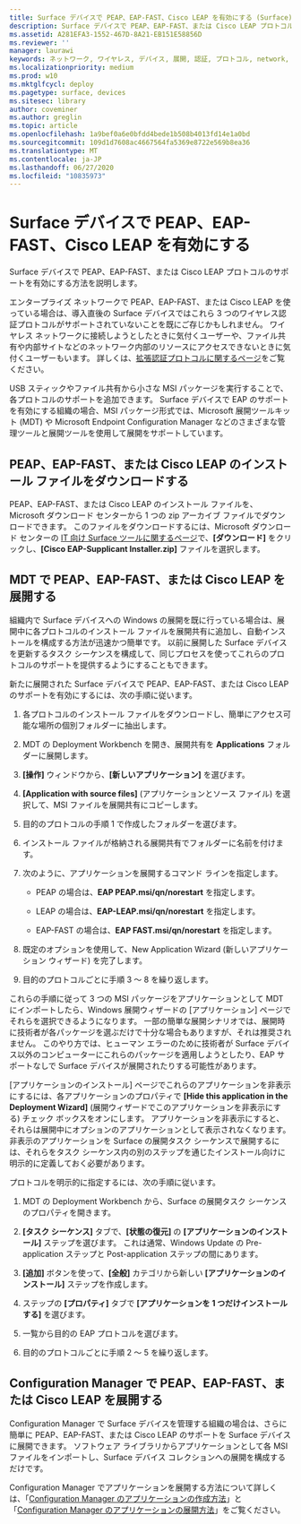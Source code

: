 ```yaml
---
title: Surface デバイスで PEAP、EAP-FAST、Cisco LEAP を有効にする (Surface)
description: Surface デバイスで PEAP、EAP-FAST、または Cisco LEAP プロトコルのサポートを有効にする方法を説明します。
ms.assetid: A281EFA3-1552-467D-8A21-EB151E58856D
ms.reviewer: ''
manager: laurawi
keywords: ネットワーク, ワイヤレス, デバイス, 展開, 認証, プロトコル, network, wireless, device, deploy, authentication, protocol
ms.localizationpriority: medium
ms.prod: w10
ms.mktglfcycl: deploy
ms.pagetype: surface, devices
ms.sitesec: library
author: coveminer
ms.author: greglin
ms.topic: article
ms.openlocfilehash: 1a9bef0a6e0bfdd4bede1b508b4013fd14e1a0bd
ms.sourcegitcommit: 109d1d7608ac4667564fa5369e8722e569b8ea36
ms.translationtype: MT
ms.contentlocale: ja-JP
ms.lasthandoff: 06/27/2020
ms.locfileid: "10835973"
---
```

# Surface デバイスで PEAP、EAP-FAST、Cisco LEAP を有効にする


Surface デバイスで PEAP、EAP-FAST、または Cisco LEAP プロトコルのサポートを有効にする方法を説明します。

エンタープライズ ネットワークで PEAP、EAP-FAST、または Cisco LEAP を使っている場合は、導入直後の Surface デバイスではこれら 3 つのワイヤレス認証プロトコルがサポートされていないことを既にご存じかもしれません。 ワイヤレス ネットワークに接続しようとしたときに気付くユーザーや、ファイル共有や内部サイトなどのネットワーク内部のリソースにアクセスできないときに気付くユーザーもいます。 詳しくは、[拡張認証プロトコルに関するページ](https://technet.microsoft.com/network/bb643147)をご覧ください。

USB スティックやファイル共有から小さな MSI パッケージを実行することで、各プロトコルのサポートを追加できます。 Surface デバイスで EAP のサポートを有効にする組織の場合、MSI パッケージ形式では、Microsoft 展開ツールキット (MDT) や Microsoft Endpoint Configuration Manager などのさまざまな管理ツールと展開ツールを使用して展開をサポートしています。

## <a href="" id="download-peap--eap-fast--or-cisco-leap-installation-files--"></a>PEAP、EAP-FAST、または Cisco LEAP のインストール ファイルをダウンロードする


PEAP、EAP-FAST、または Cisco LEAP のインストール ファイルを、Microsoft ダウンロード センターから 1 つの zip アーカイブ ファイルでダウンロードできます。 このファイルをダウンロードするには、Microsoft ダウンロード センターの [IT 向け Surface ツールに関するページ](https://www.microsoft.com/download/details.aspx?id=46703)で、**[ダウンロード]** をクリックし、**[Cisco EAP-Supplicant Installer.zip]** ファイルを選択します。

## MDT で PEAP、EAP-FAST、または Cisco LEAP を展開する


組織内で Surface デバイスへの Windows の展開を既に行っている場合は、展開中に各プロトコルのインストール ファイルを展開共有に追加し、自動インストールを構成する方法が迅速かつ簡単です。 以前に展開した Surface デバイスを更新するタスク シーケンスを構成して、同じプロセスを使ってこれらのプロトコルのサポートを提供するようにすることもできます。

新たに展開された Surface デバイスで PEAP、EAP-FAST、または Cisco LEAP のサポートを有効にするには、次の手順に従います。

1.  各プロトコルのインストール ファイルをダウンロードし、簡単にアクセス可能な場所の個別フォルダーに抽出します。

2.  MDT の Deployment Workbench を開き、展開共有を **Applications** フォルダーに展開します。

3.  **[操作]** ウィンドウから、**[新しいアプリケーション]** を選びます。

4.  **[Application with source files]** (アプリケーションとソース ファイル) を選択して、MSI ファイルを展開共有にコピーします。

5.  目的のプロトコルの手順 1 で作成したフォルダーを選びます。

6.  インストール ファイルが格納される展開共有でフォルダーに名前を付けます。

7.  次のように、アプリケーションを展開するコマンド ラインを指定します。

    -   PEAP の場合は、**EAP PEAP.msi/qn/norestart** を指定します。

    -   LEAP の場合は、**EAP-LEAP.msi/qn/norestart** を指定します。

    -   EAP-FAST の場合は、**EAP FAST.msi/qn/norestart** を指定します。

8.  既定のオプションを使用して、New Application Wizard (新しいアプリケーション ウィザード) を完了します。

9.  目的のプロトコルごとに手順 3 ～ 8 を繰り返します。

これらの手順に従って 3 つの MSI パッケージをアプリケーションとして MDT にインポートしたら、Windows 展開ウィザードの [アプリケーション] ページでそれらを選択できるようになります。 一部の簡単な展開シナリオでは、展開時に技術者が各パッケージを選ぶだけで十分な場合もありますが、それは推奨されません。 このやり方では、ヒューマン エラーのために技術者が Surface デバイス以外のコンピューターにこれらのパッケージを適用しようとしたり、EAP サポートなしで Surface デバイスが展開されたりする可能性があります。

[アプリケーションのインストール] ページでこれらのアプリケーションを非表示にするには、各アプリケーションのプロパティで **[Hide this application in the Deployment Wizard]** (展開ウィザードでこのアプリケーションを非表示にする) チェック ボックスをオンにします。 アプリケーションを非表示にすると、それらは展開中にオプションのアプリケーションとして表示されなくなります。 非表示のアプリケーションを Surface の展開タスク シーケンスで展開するには、それらをタスク シーケンス内の別のステップを通じたインストール向けに明示的に定義しておく必要があります。

プロトコルを明示的に指定するには、次の手順に従います。

1.  MDT の Deployment Workbench から、Surface の展開タスク シーケンスのプロパティを開きます。

2.  **[タスク シーケンス]** タブで、**[状態の復元]** の **[アプリケーションのインストール]** ステップを選びます。 これは通常、Windows Update の Pre-application ステップと Post-application ステップの間にあります。

3.  **[追加]** ボタンを使って、**[全般]** カテゴリから新しい **[アプリケーションのインストール]** ステップを作成します。

4.  ステップの **[プロパティ]** タブで **[アプリケーションを 1 つだけインストールする]** を選びます。

5.  一覧から目的の EAP プロトコルを選びます。

6.  目的のプロトコルごとに手順 2 ～ 5 を繰り返します。

## Configuration Manager で PEAP、EAP-FAST、または Cisco LEAP を展開する


Configuration Manager で Surface デバイスを管理する組織の場合は、さらに簡単に PEAP、EAP-FAST、または Cisco LEAP のサポートを Surface デバイスに展開できます。 ソフトウェア ライブラリからアプリケーションとして各 MSI ファイルをインポートし、Surface デバイス コレクションへの展開を構成するだけです。

Configuration Manager でアプリケーションを展開する方法について詳しくは、「[Configuration Manager のアプリケーションの作成方法](https://technet.microsoft.com/library/gg682159.aspx)」と「[Configuration Manager のアプリケーションの展開方法](https://technet.microsoft.com/library/gg682082.aspx)」をご覧ください。

 

 





